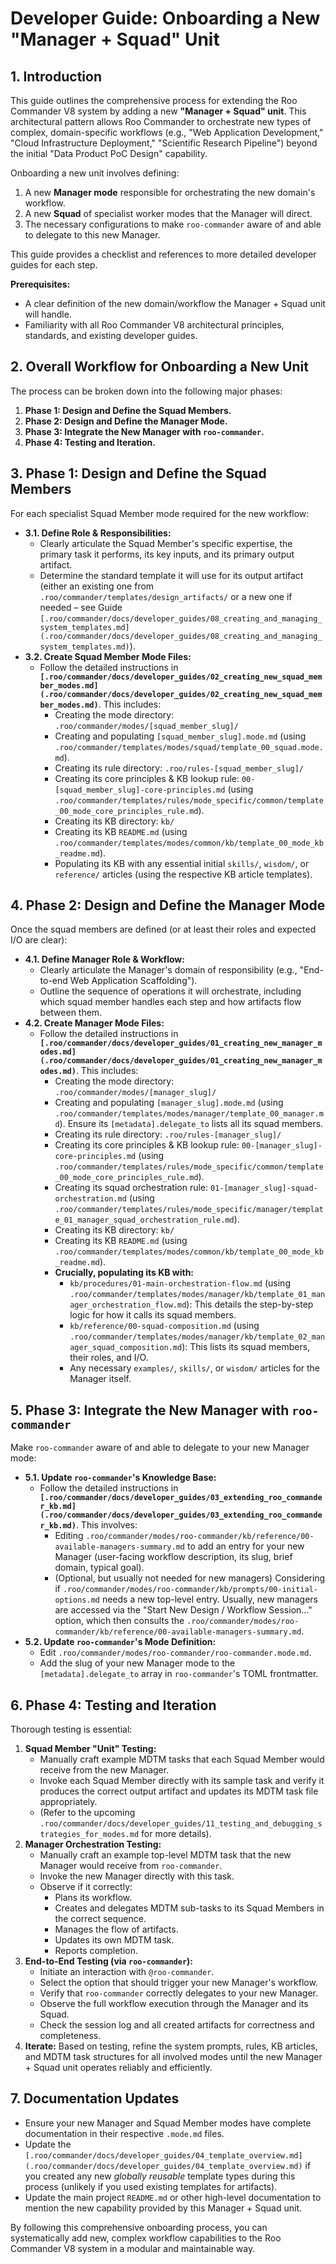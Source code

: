 # Developer Guide: Onboarding a New "Manager + Squad" Unit

## 1. Introduction

This guide outlines the comprehensive process for extending the Roo Commander V8 system by adding a new **"Manager + Squad" unit**. This architectural pattern allows Roo Commander to orchestrate new types of complex, domain-specific workflows (e.g., "Web Application Development," "Cloud Infrastructure Deployment," "Scientific Research Pipeline") beyond the initial "Data Product PoC Design" capability.

Onboarding a new unit involves defining:
1.  A new **Manager mode** responsible for orchestrating the new domain's workflow.
2.  A new **Squad** of specialist worker modes that the Manager will direct.
3.  The necessary configurations to make `roo-commander` aware of and able to delegate to this new Manager.

This guide provides a checklist and references to more detailed developer guides for each step.

**Prerequisites:**
*   A clear definition of the new domain/workflow the Manager + Squad unit will handle.
*   Familiarity with all Roo Commander V8 architectural principles, standards, and existing developer guides.

## 2. Overall Workflow for Onboarding a New Unit

The process can be broken down into the following major phases:

1.  **Phase 1: Design and Define the Squad Members.**
2.  **Phase 2: Design and Define the Manager Mode.**
3.  **Phase 3: Integrate the New Manager with `roo-commander`.**
4.  **Phase 4: Testing and Iteration.**

## 3. Phase 1: Design and Define the Squad Members

For each specialist Squad Member mode required for the new workflow:

*   **3.1. Define Role & Responsibilities:**
    *   Clearly articulate the Squad Member's specific expertise, the primary task it performs, its key inputs, and its primary output artifact.
    *   Determine the standard template it will use for its output artifact (either an existing one from `.roo/commander/templates/design_artifacts/` or a new one if needed – see Guide `[.roo/commander/docs/developer_guides/08_creating_and_managing_system_templates.md](.roo/commander/docs/developer_guides/08_creating_and_managing_system_templates.md)`).
*   **3.2. Create Squad Member Mode Files:**
    *   Follow the detailed instructions in **`[.roo/commander/docs/developer_guides/02_creating_new_squad_member_modes.md](.roo/commander/docs/developer_guides/02_creating_new_squad_member_modes.md)`**. This includes:
        *   Creating the mode directory: `.roo/commander/modes/[squad_member_slug]/`
        *   Creating and populating `[squad_member_slug].mode.md` (using `.roo/commander/templates/modes/squad/template_00_squad.mode.md`).
        *   Creating its rule directory: `.roo/rules-[squad_member_slug]/`
        *   Creating its core principles & KB lookup rule: `00-[squad_member_slug]-core-principles.md` (using `.roo/commander/templates/rules/mode_specific/common/template_00_mode_core_principles_rule.md`).
        *   Creating its KB directory: `kb/`
        *   Creating its KB `README.md` (using `.roo/commander/templates/modes/common/kb/template_00_mode_kb_readme.md`).
        *   Populating its KB with any essential initial `skills/`, `wisdom/`, or `reference/` articles (using the respective KB article templates).

## 4. Phase 2: Design and Define the Manager Mode

Once the squad members are defined (or at least their roles and expected I/O are clear):

*   **4.1. Define Manager Role & Workflow:**
    *   Clearly articulate the Manager's domain of responsibility (e.g., "End-to-end Web Application Scaffolding").
    *   Outline the sequence of operations it will orchestrate, including which squad member handles each step and how artifacts flow between them.
*   **4.2. Create Manager Mode Files:**
    *   Follow the detailed instructions in **`[.roo/commander/docs/developer_guides/01_creating_new_manager_modes.md](.roo/commander/docs/developer_guides/01_creating_new_manager_modes.md)`**. This includes:
        *   Creating the mode directory: `.roo/commander/modes/[manager_slug]/`
        *   Creating and populating `[manager_slug].mode.md` (using `.roo/commander/templates/modes/manager/template_00_manager.md`). Ensure its `[metadata].delegate_to` lists all its squad members.
        *   Creating its rule directory: `.roo/rules-[manager_slug]/`
        *   Creating its core principles & KB lookup rule: `00-[manager_slug]-core-principles.md` (using `.roo/commander/templates/rules/mode_specific/common/template_00_mode_core_principles_rule.md`).
        *   Creating its squad orchestration rule: `01-[manager_slug]-squad-orchestration.md` (using `.roo/commander/templates/rules/mode_specific/manager/template_01_manager_squad_orchestration_rule.md`).
        *   Creating its KB directory: `kb/`
        *   Creating its KB `README.md` (using `.roo/commander/templates/modes/common/kb/template_00_mode_kb_readme.md`).
        *   **Crucially, populating its KB with:**
            *   `kb/procedures/01-main-orchestration-flow.md` (using `.roo/commander/templates/modes/manager/kb/template_01_manager_orchestration_flow.md`): This details the step-by-step logic for how it calls its squad members.
            *   `kb/reference/00-squad-composition.md` (using `.roo/commander/templates/modes/manager/kb/template_02_manager_squad_composition.md`): This lists its squad members, their roles, and I/O.
            *   Any necessary `examples/`, `skills/`, or `wisdom/` articles for the Manager itself.

## 5. Phase 3: Integrate the New Manager with `roo-commander`

Make `roo-commander` aware of and able to delegate to your new Manager mode:

*   **5.1. Update `roo-commander`'s Knowledge Base:**
    *   Follow the detailed instructions in **`[.roo/commander/docs/developer_guides/03_extending_roo_commander_kb.md](.roo/commander/docs/developer_guides/03_extending_roo_commander_kb.md)`**. This involves:
        *   Editing `.roo/commander/modes/roo-commander/kb/reference/00-available-managers-summary.md` to add an entry for your new Manager (user-facing workflow description, its slug, brief domain, typical goal).
        *   (Optional, but usually not needed for new managers) Considering if `.roo/commander/modes/roo-commander/kb/prompts/00-initial-options.md` needs a new top-level entry. Usually, new managers are accessed via the "Start New Design / Workflow Session..." option, which then consults the `.roo/commander/modes/roo-commander/kb/reference/00-available-managers-summary.md`.
*   **5.2. Update `roo-commander`'s Mode Definition:**
    *   Edit `.roo/commander/modes/roo-commander/roo-commander.mode.md`.
    *   Add the slug of your new Manager mode to the `[metadata].delegate_to` array in `roo-commander`'s TOML frontmatter.

## 6. Phase 4: Testing and Iteration

Thorough testing is essential:

1.  **Squad Member "Unit" Testing:**
    *   Manually craft example MDTM tasks that each Squad Member would receive from the new Manager.
    *   Invoke each Squad Member directly with its sample task and verify it produces the correct output artifact and updates its MDTM task file appropriately.
    *   (Refer to the upcoming `.roo/commander/docs/developer_guides/11_testing_and_debugging_strategies_for_modes.md` for more details).
2.  **Manager Orchestration Testing:**
    *   Manually craft an example top-level MDTM task that the new Manager would receive from `roo-commander`.
    *   Invoke the new Manager directly with this task.
    *   Observe if it correctly:
        *   Plans its workflow.
        *   Creates and delegates MDTM sub-tasks to its Squad Members in the correct sequence.
        *   Manages the flow of artifacts.
        *   Updates its own MDTM task.
        *   Reports completion.
3.  **End-to-End Testing (via `roo-commander`):**
    *   Initiate an interaction with `@roo-commander`.
    *   Select the option that should trigger your new Manager's workflow.
    *   Verify that `roo-commander` correctly delegates to your new Manager.
    *   Observe the full workflow execution through the Manager and its Squad.
    *   Check the session log and all created artifacts for correctness and completeness.
4.  **Iterate:** Based on testing, refine the system prompts, rules, KB articles, and MDTM task structures for all involved modes until the new Manager + Squad unit operates reliably and efficiently.

## 7. Documentation Updates

*   Ensure your new Manager and Squad Member modes have complete documentation in their respective `.mode.md` files.
*   Update the `[.roo/commander/docs/developer_guides/04_template_overview.md](.roo/commander/docs/developer_guides/04_template_overview.md)` if you created any new *globally reusable* template types during this process (unlikely if you used existing templates for artifacts).
*   Update the main project `README.md` or other high-level documentation to mention the new capability provided by this Manager + Squad unit.

By following this comprehensive onboarding process, you can systematically add new, complex workflow capabilities to the Roo Commander V8 system in a modular and maintainable way.